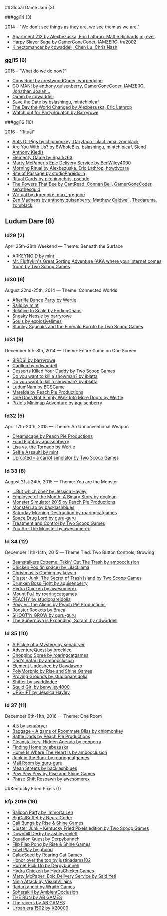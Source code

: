 ##Global Game Jam (3)

###ggj14 (3)

2014 - "We don't see things as they are, we see them as we are."

* [Apartment 213 by Alexbezuska, Eric Lathrop, Mattie Richards,mjrevel](http://globalgamejam.org/2014/games/apartment-213)
* [Harpy Slayer Saga by GamerGoneCoder, IAMZERG, tra2002](http://globalgamejam.org/2014/games/harpy-slayer-saga)
* [Kinectomancer by cdwaddell, Chen Lu, Chris Nash](http://globalgamejam.org/2014/games/kinectomancer)

### ggj15 (6)

2015 - "What do we do now?"

* [Cops Run! by crestwoodCoder, warpedpipe](http://globalgamejam.org/2015/games/cops-run)
* [GO MAN! by anthony.quisenberry, GamerGoneCoder, IAMZERG, Jonathan Josiah...](http://globalgamejam.org/2015/games/go-man)
* [Oiram by cdwaddell](http://globalgamejam.org/2015/games/oiram)
* [Save the Date by bslashingu, mintchipleaf](http://globalgamejam.org/2015/games/save-date)
* [The Day the World Changed by Alexbezuska, Eric Lathrop](http://globalgamejam.org/2015/games/day-world-changed)
* [Watch out for PartySquatch by Barryrowe](http://globalgamejam.org/2015/games/watch-out-partysquatch)

###ggj16 (10)

2016 - "Ritual"

* [Ants Or Pigs by chipmonkey, Garytaco, LilacLlama, zomblack](http://globalgamejam.org/2016/games/ants-or-pigs)
* [Are You With Us? by 8WholeBits, bslashingu, mintchipleaf, Slend Anthony Kiedis](http://globalgamejam.org/2016/games/are-you-us)
* [Elementy Game by Sparkz63](http://globalgamejam.org/2016/games/elementy-game)
* [Marty McPaper's Epic Delivery Service by BenWiley4000](http://globalgamejam.org/2016/games/marty-mcpapers-epic-delivery-service)
* [Morning Ritual by Alexbezuska, Eric Lathrop, howdycara](http://globalgamejam.org/2016/games/morning-ritual-13)
* [Rite of Passage by studioPareidolia](http://globalgamejam.org/2016/games/rite-passage-13)
* [Ritual Cards by pitchingchris, pseudo](http://globalgamejam.org/2016/games/ritual-cards-0)
* [The Powers That Bee by CantRead, Connan Bell, GamerGoneCoder, senathesquid](http://globalgamejam.org/2016/games/powers-bee)
* [Writual by dgregoire, max_gregoire](http://globalgamejam.org/2016/games/writual)
* [Zen Madness by anthony.quisenberry, Matthew Caldwell, Thedaruma, zomblack](http://globalgamejam.org/2016/games/zen-madness)

## Ludum Dare (8)

### ld29 (2)

April 25th-28th Weekend — Theme: Beneath the Surface

* [ARKEYNOID by mint](http://ludumdare.com/compo/ludum-dare-29/?action=preview&uid=34790)
* [Mr. Fluffykin's Great Sorting Adventure (AKA where your internet comes from) by Two Scoop Games](http://ludumdare.com/compo/ludum-dare-29/?action=preview&uid=37347)


### ld30 (6)

August 22nd-25th, 2014 — Theme: Connected Worlds

* [Afterlife Dance Party by Wertle](http://ludumdare.com/compo/ludum-dare-30/?action=preview&uid=22452)
* [Rails by mint](http://ludumdare.com/compo/ludum-dare-30/?action=preview&uid=34790)
* [Relative to Scale by EndingChaos](http://ludumdare.com/compo/ludum-dare-30/?action=preview&uid=40673)
* [Sneaky Nessie by barryrowe](http://ludumdare.com/compo/ludum-dare-30/?action=preview&uid=34236)
* [Souls by explosivelimes](http://ludumdare.com/compo/ludum-dare-30/?action=preview&uid=41123)
* [Stanley Squeaks and the Emerald Burrito by Two Scoop Games](http://ludumdare.com/compo/ludum-dare-30/?action=preview&uid=37347)


### ld31 (9)

December 5th-8th, 2014 — Theme: Entire Game on One Screen

* [BIRDS! by barryrowe](http://ludumdare.com/compo/ludum-dare-31/?action=preview&uid=34236)
* [Carillon by cdwaddell](http://ludumdare.com/compo/ludum-dare-31/?action=preview&uid=36440)
* [Desserts Killed Your Daddy by Two Scoop Games](http://ludumdare.com/compo/ludum-dare-31/?action=preview&uid=37347)
* [Do you want to kill a showman? by jblatta](http://ludumdare.com/compo/ludum-dare-31/?action=preview&uid=46683)
* [Do you want to kill a showman? by jblatta](http://ludumdare.com/compo/ludum-dare-31/?action=preview&uid=46683)
* [LudumNam by BCSGame](http://ludumdare.com/compo/ludum-dare-31/?action=preview&uid=47412)
* [Marelda by Peach Pie Productions](http://ludumdare.com/compo/ludum-dare-31/?action=preview&uid=40673)
* [One Does Not Simply Walk Into More Doors by Wertle](http://ludumdare.com/compo/ludum-dare-31/?action=preview&uid=22452)
* [Pixie's Minimap Adventure by aquisenberry](http://ludumdare.com/compo/ludum-dare-31/?action=preview&uid=36765)


### ld32 (5)

April 17th-20th, 2015 — Theme: An Unconventional Weapon

* [Dreamscape by Peach Pie Productions](http://ludumdare.com/compo/ludum-dare-32/?action=preview&uid=40673)
* [Food Fight by aquisenberry](http://ludumdare.com/compo/ludum-dare-32/?action=preview&uid=36765)
* [Lisa vs. the Tornado by Wertle](http://ludumdare.com/compo/ludum-dare-32/?action=preview&uid=22452)
* [Selfie Assault! by mint](http://ludumdare.com/compo/ludum-dare-32/?action=preview&uid=34790)
* [Uprooted - a carrot simulator by Two Scoop Games](http://ludumdare.com/compo/ludum-dare-32/?action=preview&uid=37347)


### ld 33 (8)

August 21st-24th, 2015 — Theme: You are the Monster

* [...But which one? by Jessica Hayley](http://ludumdare.com/compo/ludum-dare-33/?action=preview&uid=36120)
* [Employee of the Month: A Binary Story by dcolgan](http://ludumdare.com/compo/ludum-dare-33/?action=preview&uid=2293)
* [Monster Simulator 2015 by Peach Pie Productions](http://ludumdare.com/compo/ludum-dare-33/?action=preview&uid=40673)
* [MonsterLab by backlashblues](http://ludumdare.com/compo/ludum-dare-33/?action=preview&uid=57618)
* [Saturday Morning Destruction by roaringcatgames](http://ludumdare.com/compo/ludum-dare-33/?action=preview&uid=58120)
* [Space Drug Lord by guru-guru](http://ludumdare.com/compo/ludum-dare-33/?action=preview&uid=8310)
* [Treatment and Control by Two Scoop Games](http://ludumdare.com/compo/ludum-dare-33/?action=preview&uid=37347)
* [You Are The Monster by awesomerex](http://ludumdare.com/compo/ludum-dare-33/?action=preview&uid=35711)


### ld 34 (12)

December 11th-14th, 2015 — Theme Tied: Two Button Controls, Growing

* [Beanstalkers Extreme: Takin' Out The Trash by ambocclusion](http://ludumdare.com/compo/ludum-dare-34/?action=preview&uid=58187)
* [Chicken Pox (in space) by LilacLlama](http://ludumdare.com/compo/ludum-dare-34/?action=preview&uid=50731)
* [Christmas Is Coming by keyvin](http://ludumdare.com/compo/ludum-dare-34/?action=preview&uid=64895)
* [Cluster Junk: The Secret of Trash Island by Two Scoop Games](http://ludumdare.com/compo/ludum-dare-34/?action=preview&uid=37347)
* [Drunken Boss Fight by aquisenberry](http://ludumdare.com/compo/ludum-dare-34/?action=preview&uid=36765)
* [Hydra Chicken by awesomerex](http://ludumdare.com/compo/ludum-dare-34/?action=preview&uid=35711)
* [Mount FuJ by roaringcatgames](http://ludumdare.com/compo/ludum-dare-34/?action=preview&uid=58120)
* [PEACHY by studiopareidolia](http://ludumdare.com/compo/ludum-dare-34/?action=preview&uid=62399)
* [Poxy vs. the Aliens by Peach Pie Productions](http://ludumdare.com/compo/ludum-dare-34/?action=preview&uid=40673)
* [Rooster Rockets by Bracal](http://ludumdare.com/compo/ludum-dare-34/?action=preview&uid=66272)
* [SHOOT'N GROW by guru-guru](http://ludumdare.com/compo/ludum-dare-34/?action=preview&uid=8310)
* [The Supernova is Expanding, Scram! by cdwaddell](http://ludumdare.com/compo/ludum-dare-34/?action=preview&uid=36440)


### ld 35 (10)

* [A Pickle of a Mystery by senabryer](http://ludumdare.com/compo/ludum-dare-35/?action=preview&uid=90468)
* [AdventureQuest by brocklee](http://ludumdare.com/compo/ludum-dare-35/?action=preview&uid=93281)
* [Chopping Spree by roaringcatgames](http://ludumdare.com/compo/ludum-dare-35/?action=preview&uid=58120)
* [Dad's Safari by ambocclusion](http://ludumdare.com/compo/ludum-dare-35/?action=preview&uid=58187)
* [Element Undesired by Dawdawdo](http://ludumdare.com/compo/ludum-dare-35/?action=preview&uid=91697)
* [PolyMorphic by Rise and Shine Games](http://ludumdare.com/compo/ludum-dare-35/?action=preview&uid=92205)
* [Proving Grounds by studiopareidolia](http://ludumdare.com/compo/ludum-dare-35/?action=preview&uid=62399)
* [Shifter by swiddledee](http://ludumdare.com/compo/ludum-dare-35/?action=preview&uid=55411)
* [Squid Girl by benwiley4000](http://ludumdare.com/compo/ludum-dare-35/?action=preview&uid=64674)
* [UPSHIFT by Jessica Hayley](http://ludumdare.com/compo/ludum-dare-35/?action=preview&uid=36120)

### ld 37 (11)

December 9th-11th, 2016 — Theme: One Room

* [4.5 by senabryer](http://ludumdare.com/compo/ludum-dare-37/?action=preview&uid=90468)
* [Baggage - A game of Roommate Bliss by chipmonkey](http://ludumdare.com/compo/ludum-dare-37/?action=preview&uid=63943)
* [Battle Dads by Peach Pie Productions](http://ludumdare.com/compo/ludum-dare-37/?action=preview&uid=40673)
* [Cleanstalkers: Hidden Agenda by cooperra](http://ludumdare.com/compo/ludum-dare-37/?action=preview&uid=64869)
* [Finding Home by abezuska](http://ludumdare.com/compo/ludum-dare-37/?action=preview&uid=34387)
* [Home Is Where The Heart Is by ambocclusion](http://ludumdare.com/compo/ludum-dare-37/?action=preview&uid=58187)
* [Junk in the Bunk by roaringcatgames](http://ludumdare.com/compo/ludum-dare-37/?action=preview&uid=58120)
* [Mail Room by guru-guru](http://ludumdare.com/compo/ludum-dare-37/?action=preview&uid=8310)
* [Mean Streets by backlashblues](http://ludumdare.com/compo/ludum-dare-37/?action=preview&uid=57618)
* [Pew Pew Pew by Rise and Shine Games](http://ludumdare.com/compo/ludum-dare-37/?action=preview&uid=92205)
* [Phase Shift Respawn by awesomerex](http://ludumdare.com/compo/ludum-dare-37/?action=preview&uid=35711)

##Kentucky Fried Pixels (1)

### kfp 2016 (19)

* [Balloon Party by ImmortalLen](https://itch.io/jam/kentucky-fried-pixels/rate/74244)
* [BigCatBuffet by NeuralCoder](https://itch.io/jam/kentucky-fried-pixels/rate/73692)
* [Cali Bunga by Rise & Shine Games](https://itch.io/jam/kentucky-fried-pixels/rate/74339)
* [Cluster Junk – Kentucky Fried Pixels edition by Two Scoop Games](https://itch.io/jam/kentucky-fried-pixels/rate/74329)
* [Downhill Derby by ashleyrevlett](https://itch.io/jam/kentucky-fried-pixels/rate/70585)
* [Equation Quest by Derpybunneh](https://itch.io/jam/kentucky-fried-pixels/rate/69316)
* [Flip Flap Pong by Rise & Shine Games](https://itch.io/jam/kentucky-fried-pixels/rate/70663)
* [Fowl Play by phood](https://itch.io/jam/kentucky-fried-pixels/rate/70477)
* [GalaxSeed by Roaring Cat Games](https://itch.io/jam/kentucky-fried-pixels/rate/71471)
* [Honor over the top by justinadams102](https://itch.io/jam/kentucky-fried-pixels/rate/72835)
* [Hornet Pick Up by Derpybunneh](https://itch.io/jam/kentucky-fried-pixels/rate/73747)
* [Hydra Chicken by HydraChickenGames](https://itch.io/jam/kentucky-fried-pixels/rate/74332)
* [Marty McPaper: Epic Delivery Service by Said Yeti](https://itch.io/jam/kentucky-fried-pixels/rate/74340)
* [Ninja Attack by VisualVillains](https://itch.io/jam/kentucky-fried-pixels/rate/74349)
* [Radarkanoid by Wraith Games](https://itch.io/jam/kentucky-fried-pixels/rate/74338)
* [Spherakill by AmbientOcclusion](https://itch.io/jam/kentucky-fried-pixels/rate/70664)
* [THE RUN by AB GAMES](https://itch.io/jam/kentucky-fried-pixels/rate/73265)
* [The racers by AB GAMES](https://itch.io/jam/kentucky-fried-pixels/rate/71317)
* [Urban era 1502 by X20000](https://itch.io/jam/kentucky-fried-pixels/rate/54972)

